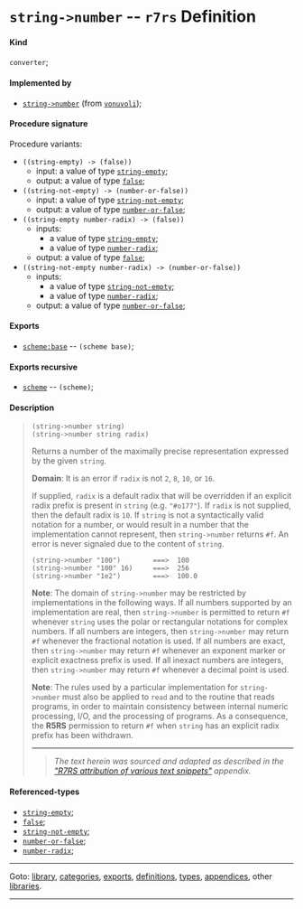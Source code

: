 

<a id='definition__r7rs__string-_3e_number'></a>

# `string->number` -- `r7rs` Definition


<a id='definition__r7rs__string-_3e_number__kind'></a>

#### Kind

`converter`;


<a id='definition__r7rs__string-_3e_number__implemented-by'></a>

#### Implemented by

 * [`string->number`](../../vonuvoli/definitions/string-_3e_number.md#definition__vonuvoli__string-_3e_number) (from [`vonuvoli`](../../vonuvoli/_index.md#library__vonuvoli));


<a id='definition__r7rs__string-_3e_number__procedure-signature'></a>

#### Procedure signature

Procedure variants:
 * `((string-empty) -> (false))`
   * input: a value of type [`string-empty`](../../r7rs/types/string-empty.md#type__r7rs__string-empty);
   * output: a value of type [`false`](../../r7rs/types/false.md#type__r7rs__false);
 * `((string-not-empty) -> (number-or-false))`
   * input: a value of type [`string-not-empty`](../../r7rs/types/string-not-empty.md#type__r7rs__string-not-empty);
   * output: a value of type [`number-or-false`](../../r7rs/types/number-or-false.md#type__r7rs__number-or-false);
 * `((string-empty number-radix) -> (false))`
   * inputs:
     * a value of type [`string-empty`](../../r7rs/types/string-empty.md#type__r7rs__string-empty);
     * a value of type [`number-radix`](../../r7rs/types/number-radix.md#type__r7rs__number-radix);
   * output: a value of type [`false`](../../r7rs/types/false.md#type__r7rs__false);
 * `((string-not-empty number-radix) -> (number-or-false))`
   * inputs:
     * a value of type [`string-not-empty`](../../r7rs/types/string-not-empty.md#type__r7rs__string-not-empty);
     * a value of type [`number-radix`](../../r7rs/types/number-radix.md#type__r7rs__number-radix);
   * output: a value of type [`number-or-false`](../../r7rs/types/number-or-false.md#type__r7rs__number-or-false);


<a id='definition__r7rs__string-_3e_number__exports'></a>

#### Exports

 * [`scheme:base`](../../r7rs/exports/scheme_3a_base.md#export__r7rs__scheme_3a_base) -- `(scheme base)`;


<a id='definition__r7rs__string-_3e_number__exports-recursive'></a>

#### Exports recursive

 * [`scheme`](../../r7rs/exports/scheme.md#export__r7rs__scheme) -- `(scheme)`;


<a id='definition__r7rs__string-_3e_number__description'></a>

#### Description

> ````
> (string->number string)
> (string->number string radix)
> ````
> 
> 
> Returns a number of the maximally precise representation expressed by the
> given `string`.
> 
> **Domain**:  It is an error if `radix` is not `2`, `8`, `10`, or `16`.
> 
> If supplied, `radix` is a default radix that will be overridden
> if an explicit radix prefix is present in `string` (e.g. `"#o177"`).  If `radix`
> is not supplied, then the default radix is `10`.  If `string` is not
> a syntactically valid notation for a number, or would result in a
> number that the implementation cannot represent, then `string->number`
> returns `#f`.
> An error is never signaled due to the content of `string`.
> 
> ````
> (string->number "100")        ===>  100
> (string->number "100" 16)     ===>  256
> (string->number "1e2")        ===>  100.0
> ````
> 
> **Note**:  The domain of `string->number` may be restricted by implementations
> in the following ways.
> If all numbers supported by an implementation are real, then
> `string->number` is permitted to return `#f` whenever
> `string` uses the polar or rectangular notations for complex
> numbers.  If all numbers are integers, then
> `string->number` may return `#f` whenever
> the fractional notation is used.  If all numbers are exact, then
> `string->number` may return `#f` whenever
> an exponent marker or explicit exactness prefix is used.
> If all inexact
> numbers are integers, then
> `string->number` may return `#f` whenever
> a decimal point is used.
> 
> **Note**:  The rules used by a particular implementation for `string->number` must
> also be applied to `read` and to the routine that reads programs, in
> order to maintain consistency between internal numeric processing, I/O,
> and the processing of programs.
> As a consequence, the __R5RS__ permission to return `#f` when
> `string` has an explicit radix prefix has been withdrawn.
> 
> 
> ----
> > *The text herein was sourced and adapted as described in the ["R7RS attribution of various text snippets"](../../r7rs/appendices/attribution.md#appendix__r7rs__attribution) appendix.*


<a id='definition__r7rs__string-_3e_number__referenced-types'></a>

#### Referenced-types

 * [`string-empty`](../../r7rs/types/string-empty.md#type__r7rs__string-empty);
 * [`false`](../../r7rs/types/false.md#type__r7rs__false);
 * [`string-not-empty`](../../r7rs/types/string-not-empty.md#type__r7rs__string-not-empty);
 * [`number-or-false`](../../r7rs/types/number-or-false.md#type__r7rs__number-or-false);
 * [`number-radix`](../../r7rs/types/number-radix.md#type__r7rs__number-radix);

----

Goto: [library](../../r7rs/_index.md#library__r7rs), [categories](../../r7rs/categories/_index.md#toc__r7rs__categories), [exports](../../r7rs/exports/_index.md#toc__r7rs__exports), [definitions](../../r7rs/definitions/_index.md#toc__r7rs__definitions), [types](../../r7rs/types/_index.md#toc__r7rs__types), [appendices](../../r7rs/appendices/_index.md#toc__r7rs__appendices), other [libraries](../../_libraries.md#toc__libraries).

----

